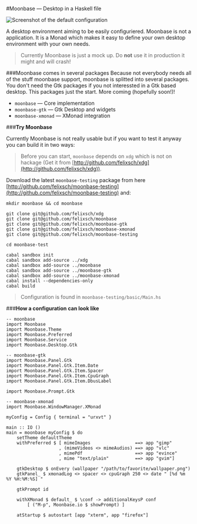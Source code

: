 #Moonbase — Desktop in a Haskell file

![Screenshot of the default configuration](http://none.io/share/moonbase1.png)

A desktop environment aiming to be easily configuriered. Moonbase is not a application. It is a Monad which makes it easy to define your own desktop environment with your own needs.

> Currently Moonbase is just a mock up. Do __not__ use it in production it might and will crash!

###Moonbase comes in several packages
Because not everybody needs all of the stuff moonbase support, moonbase is splitted into several packages. You don't need the Gtk packages if you not interessted in a Gtk based desktop. This packages just the start. More coming (hopefully soon!)!
 - `moonbase` — Core implementation
 - `moonbase-gtk` — Gtk Desktop and widgets
 - `moonbase-xmonad` — XMonad integration

###__Try Moonbase__

Currently Moonbase is not really usable but if you want to test it anyway you can build it in two ways:

>Before you can start, `moonbase` depends on `xdg` which is not on hackage (Get it from [http://github.com/felixsch/xdg](http://github.com/felixsch/xdg)).


Download the latest `moonbase-testing` package from here [http://github.com/felixsch/moonbase-testing](http://github.com/felixsch/moonbase-testing) and:

    mkdir moonbase && cd moonbase
    
    git clone git@github.com/felixsch/xdg
    git clone git@github.com/felixsch/moonbase
    git clone git@github.com/felixsch/moonbase-gtk
    git clone git@github.com/felixsch/moonbase-xmonad
    git clone git@github.com/felixsch/moonbase-testing
    
    cd moonbase-test
    
    cabal sandbox init
    cabal sandbox add-source ../xdg
    cabal sandbox add-source ../moonbase
    cabal sandbox add-source ../moonbase-gtk
    cabal sandbox add-source ../moonbase-xmonad
    cabal install --dependencies-only
    cabal build
    
> Configuration is found in `moonbase-testing/basic/Main.hs`


###__How a configuration can look like__

```
-- moonbase
import Moonbase
import Moonbase.Theme
import Moonbase.Preferred
import Moonbase.Service
import Moonbase.Desktop.Gtk

-- moonbase-gtk
import Moonbase.Panel.Gtk
import Moonbase.Panel.Gtk.Item.Date
import Moonbase.Panel.Gtk.Item.Spacer
import Moonbase.Panel.Gtk.Item.CpuGraph
import Moonbase.Panel.Gtk.Item.DbusLabel

import Moonbase.Prompt.Gtk

-- moonbase-xmonad
import Moonbase.WindowManager.XMonad

myConfig = Config { terminal = "urxvt" }

main :: IO ()
main = moonbase myConfig $ do
    setTheme defaultTheme
    withPreferred $ [ mimeImages                 ==> app "gimp"
                    , (mimeVideos <> mimeAudios) ==> app "vlc"
                    , mimePdf                    ==> app "evince"
                    , mime "text/plain"          ==> app "gvim"]
                    
    gtkDesktop $ onEvery (wallpaper "/path/to/favorite/wallpaper.png")
    gtkPanel_ $ xmonadLog <> spacer <> cpuGraph 250 <> date " [%d %m %Y %H:%M:%S] "
    
    gtkPrompt id
    
    withXMonad $ default_ $ \conf -> additionalKeysP conf
        [ ("M-p", Moonbase.io $ showPrompt) ]
        
    atStartup $ autostart [app "xterm", app "firefox"]
```



